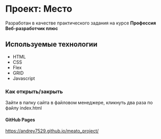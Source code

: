 # Проект: Место

Разработан в качестве практического задания на курсе **Профессия Веб-разработчик плюс**

## Используемые технологии
* HTML
* CSS 
* Flex
* GRID
* Javascript

### Как открыть/закрыть

Зайти в папку сайта в файловом менеджере, кликнуть два раза по файлу index.html

#### GitHub Pages

https://andrey7529.github.io/meato_project/
